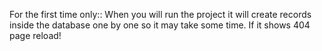 For the first time only:: When you will run the project it will create records inside the database one by one so it may take some time. If it shows 404 page reload!
